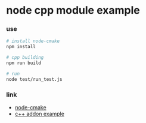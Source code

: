 # node cpp module example


### use

```sh
# install node-cmake
npm install

# cpp building
npm run build

# run
node test/run_test.js

```

### link

 + [node-cmake](https://www.npmjs.com/package/node-cmake)
 + [c++ addon example](https://nodejs.org/api/addons.html#addons_addon_examples)
